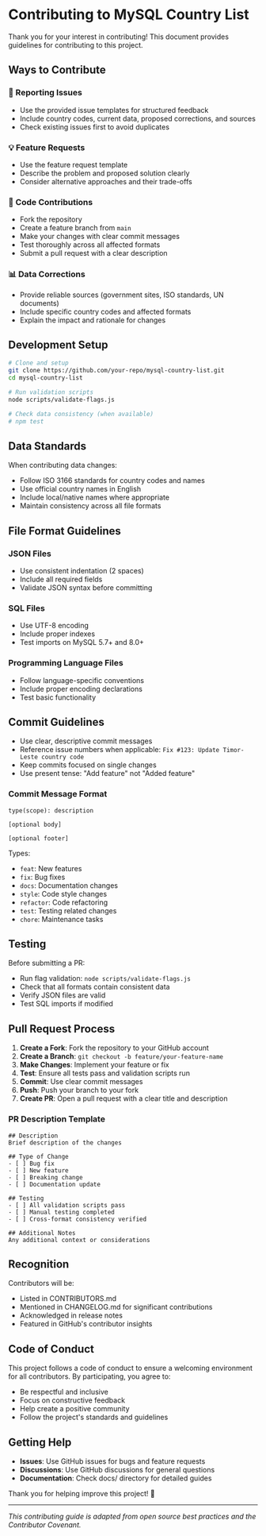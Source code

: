 # Contributing to MySQL Country List

Thank you for your interest in contributing! This document provides guidelines for contributing to this project.

## Ways to Contribute

### 🐛 Reporting Issues
- Use the provided issue templates for structured feedback
- Include country codes, current data, proposed corrections, and sources
- Check existing issues first to avoid duplicates

### 💡 Feature Requests
- Use the feature request template
- Describe the problem and proposed solution clearly
- Consider alternative approaches and their trade-offs

### 🔧 Code Contributions
- Fork the repository
- Create a feature branch from `main`
- Make your changes with clear commit messages
- Test thoroughly across all affected formats
- Submit a pull request with a clear description

### 📊 Data Corrections
- Provide reliable sources (government sites, ISO standards, UN documents)
- Include specific country codes and affected formats
- Explain the impact and rationale for changes

## Development Setup

```bash
# Clone and setup
git clone https://github.com/your-repo/mysql-country-list.git
cd mysql-country-list

# Run validation scripts
node scripts/validate-flags.js

# Check data consistency (when available)
# npm test
```

## Data Standards

When contributing data changes:
- Follow ISO 3166 standards for country codes and names
- Use official country names in English
- Include local/native names where appropriate
- Maintain consistency across all file formats

## File Format Guidelines

### JSON Files
- Use consistent indentation (2 spaces)
- Include all required fields
- Validate JSON syntax before committing

### SQL Files
- Use UTF-8 encoding
- Include proper indexes
- Test imports on MySQL 5.7+ and 8.0+

### Programming Language Files
- Follow language-specific conventions
- Include proper encoding declarations
- Test basic functionality

## Commit Guidelines

- Use clear, descriptive commit messages
- Reference issue numbers when applicable: `Fix #123: Update Timor-Leste country code`
- Keep commits focused on single changes
- Use present tense: "Add feature" not "Added feature"

### Commit Message Format
```
type(scope): description

[optional body]

[optional footer]
```

Types:
- `feat`: New features
- `fix`: Bug fixes
- `docs`: Documentation changes
- `style`: Code style changes
- `refactor`: Code refactoring
- `test`: Testing related changes
- `chore`: Maintenance tasks

## Testing

Before submitting a PR:
- Run flag validation: `node scripts/validate-flags.js`
- Check that all formats contain consistent data
- Verify JSON files are valid
- Test SQL imports if modified

## Pull Request Process

1. **Create a Fork**: Fork the repository to your GitHub account
2. **Create a Branch**: `git checkout -b feature/your-feature-name`
3. **Make Changes**: Implement your feature or fix
4. **Test**: Ensure all tests pass and validation scripts run
5. **Commit**: Use clear commit messages
6. **Push**: Push your branch to your fork
7. **Create PR**: Open a pull request with a clear title and description

### PR Description Template
```
## Description
Brief description of the changes

## Type of Change
- [ ] Bug fix
- [ ] New feature
- [ ] Breaking change
- [ ] Documentation update

## Testing
- [ ] All validation scripts pass
- [ ] Manual testing completed
- [ ] Cross-format consistency verified

## Additional Notes
Any additional context or considerations
```

## Recognition

Contributors will be:
- Listed in CONTRIBUTORS.md
- Mentioned in CHANGELOG.md for significant contributions
- Acknowledged in release notes
- Featured in GitHub's contributor insights

## Code of Conduct

This project follows a code of conduct to ensure a welcoming environment for all contributors. By participating, you agree to:
- Be respectful and inclusive
- Focus on constructive feedback
- Help create a positive community
- Follow the project's standards and guidelines

## Getting Help

- **Issues**: Use GitHub issues for bugs and feature requests
- **Discussions**: Use GitHub discussions for general questions
- **Documentation**: Check docs/ directory for detailed guides

Thank you for helping improve this project! 🚀

---

*This contributing guide is adapted from open source best practices and the Contributor Covenant.*